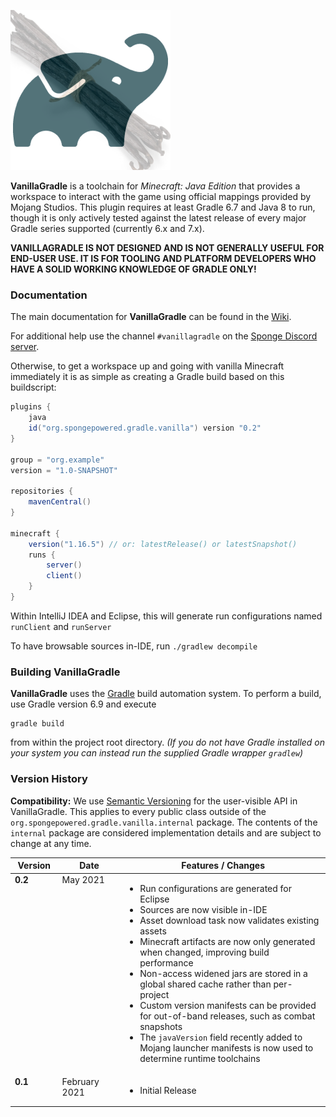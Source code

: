 ![VanillaGradle Logo](docs/logo.png?raw=true)

**VanillaGradle** is a toolchain for *Minecraft: Java Edition* that provides a workspace to interact with the game using official mappings provided 
by Mojang Studios. This plugin requires at least Gradle 6.7 and Java 8 to run, though it is only actively tested against the latest release of every major Gradle series supported (currently 6.x and 7.x).

**VANILLAGRADLE IS NOT DESIGNED AND IS NOT GENERALLY USEFUL FOR END-USER USE. IT IS FOR TOOLING AND PLATFORM DEVELOPERS WHO HAVE A SOLID WORKING KNOWLEDGE OF GRADLE ONLY!**

### Documentation

The main documentation for **VanillaGradle** can be found in the [Wiki](../../wiki).

For additional help use the channel `#vanillagradle` on the [Sponge Discord server](https://discord.gg/sponge).

Otherwise, to get a workspace up and going with vanilla Minecraft immediately it 
is as simple as creating a Gradle build based on this buildscript:

```gradle
plugins {
    java
    id("org.spongepowered.gradle.vanilla") version "0.2"
}

group = "org.example"
version = "1.0-SNAPSHOT"

repositories {
    mavenCentral()
}

minecraft {
    version("1.16.5") // or: latestRelease() or latestSnapshot()
    runs {
        server()
        client()
    }
}
```

Within IntelliJ IDEA and Eclipse, this will generate run configurations named `runClient` and `runServer`

To have browsable sources in-IDE, run `./gradlew decompile`

### Building VanillaGradle
**VanillaGradle** uses the [Gradle](http://gradle.org/) build automation system. To
perform a build, use Gradle version 6.9 and execute

    gradle build

from within the project root directory. *(If you do not have Gradle installed on
your system you can instead run the supplied Gradle wrapper `gradlew`)*

### Version History

**Compatibility:** We use [Semantic Versioning](https://semver.org/) for the user-visible API in VanillaGradle. This applies to every public class 
outside of the `org.spongepowered.gradle.vanilla.internal` package. The contents of the `internal` package are considered implementation details 
and are subject to change at any time.

<table width="100%">
  <thead>
    <tr>
      <th width="15%">Version</th>
      <th width="20%">Date</th>
      <th width="65%">Features / Changes</th>
    </tr>
  </thead>
  <tbody>
    <tr>
      <td valign="top"><b>0.2</b></td>
      <td valign="top">May 2021</td>
      <td valign="top">
        <ul>
          <li>Run configurations are generated for Eclipse</li>
          <li>Sources are now visible in-IDE</li>
          <li>Asset download task now validates existing assets</li>
          <li>Minecraft artifacts are now only generated when changed, improving build performance</li>
          <li>Non-access widened jars are stored in a global shared cache rather than per-project</li>
          <li>Custom version manifests can be provided for out-of-band releases, such as combat snapshots</li>
          <li>The <code>javaVersion</code> field recently added to Mojang launcher manifests is now used to determine runtime toolchains</li>
        </ul>
      </td>
    </tr>
    <tr>
      <td valign="top"><b>0.1</b></td>
      <td valign="top">February 2021</td>
      <td valign="top">
        <ul>
          <li>Initial Release</li>
        </ul>
      </td>
    </tr>
  </tbody>
</table>
